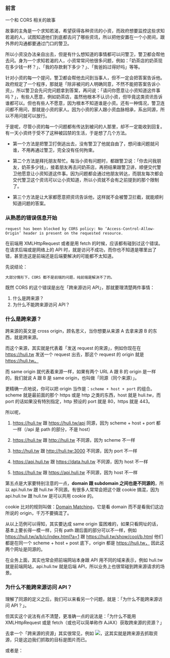 ### 前言

一个和 CORS 相关的故事

故事的主角是一个求知若渴，希望获得各种资讯的小资，而政府想要监控这些求知若渴的人，试图知道他们到底都去问了哪些资讯，所以把他安置在一个小房间，跟外界的沟通都要通过门口的警卫。

所以小资没办法亲自出去，但是有什么想知道的事情都可以问警卫，警卫都会帮他去问。身为一个求知若渴的人，小资常常问他很多问题，例如：「奶茶店的奶茶现在多少钱一杯？」、「我的存款剩下多少？」、「我爸妈过得好吗」等等。

针对小资的每一个提问，警卫都会帮他去问到当事人，但不一定会把答案告诉他。政府规定了一个程序，那就是「除非被问的人明确同意，不然不能把答案告诉小资」，所以警卫会先问完问题拿到答案，再问说：「请问你愿意让小资知道这件事吗？」，有些人愿意，例如奶茶店，虽然他根本不认识小资，但毕竟这类资讯告诉谁都可以。但也有些人不愿意，因为根本不知道谁是小资。还有一种情况，警卫连问都不用问，那就是小资的家人。因为小资的家人跟小资血脉相承，系出同源，所以不用问就可以放行。

于是呢，尽管小资的每一个问题都有传达到被问的人那里，却不一定能收到回复。有一天小资终于受不了这种被囚禁的生活，于是想了几个方法。

- 第一个方法是把警卫打倒逃出去，没有警卫了他就自由了，想问谁问题就问谁，不用再通过警卫，完全没有任何拘束。

- 第二个方法是拜托朋友帮忙。每当小资有问题时，都跟警卫说：「你去问我朋友，奶茶多少钱」，接着朋友再去问奶茶店，再把结果跟警卫讲，顺便交代警卫他愿意让小资知道这件事。因为问题都会通过他朋友转达，而朋友每次都会交代警卫这个资讯可以让小资知道，所以小资就不会有之前提到的那个限制了。

- 第三个方法是让大家都愿意把资讯告诉他，这样就不会被警卫拦截，就能顺利知道问题的答案。


### 从熟悉的错误信息开始

```
request has been blocked by CORS policy: No ‘Access-Control-Allow-Origin’ header is present on the requested resource.
```
在前端用 XMLHttpRequest 或者是用 fetch 的时候，应该都有碰到过这个错误。在请求后端或是网络上的 API 时，就是访问不成功，而你也不知道是哪里出了错，甚至连这是前端还是后端要解决的可能都不太知道。

先说结论：
```
大部分情形下，CORS 都不是前端的问题，纯前端是解決不了的。
```
既然 CORS 的这个错误是出在「跨来源访问 API」，那就要理清楚两件事情：

1. 什么是跨来源？
2. 为什么不能跨来源访问 API？

### 什么是跨来源？

跨来源的英文是 cross origin，顾名思义，当你想要从来源 A 去拿来源 B 的东西，就是跨来源。

而这个来源，其实就是代表着「发送 request 的來源」，例如你现在在 https://huli.tw 发送一个 request 出去，那这个 request 的 origin 就是 https://huli.tw。

而 same origin 就代表着来源一样，如果有两个 URL A 跟 B 的 origin 是一样的，我们就说 A 跟 B 是 same origin，也叫做「同源（同个来源）」。

更精确一点地说，你可以把 origin 当作是：```scheme + host + port``` 的组合。scheme 就是最前面的那个 https 或是 http 之类的东西，host 就是 huli.tw，而 port 的话如果没有特別指定，http 预设的 port 就是 80，https 就是 443。

所以呢，

1. https://huli.tw 跟 https://huli.tw/api 同源，因为 scheme + host + port 都一样（/api 是 path 的部分，不是 host）

2. https://huli.tw 跟 http://huli.tw 不同源，因为 scheme 不一样

3. http://huli.tw 跟 http://huli.tw:3000 不同源，因为 port 不一样

4. https://api.huli.tw 跟 https://data.huli.tw 不同源，因为 host 不一样

5. https://huli.tw 跟 https://api.huli.tw 不同源，因为 host 不一样

第五点是大家要特别注意的一点，**domain 跟 subdomain 之间也是不同源的**，所以 api.huli.tw 跟 huli.tw 不同源。有很多人常常会把这个跟 cookie 搞混，因为 api.huli.tw 跟 huli.tw 是可以共用 cookie 的。

cookie 比对的规则叫做：[Domain Matching](https://tools.ietf.org/html/rfc6265#section-5.1.3)，它是看 domain 而不是看我们这边所说的 origin，千万不要搞混了。

从以上范例可以得知，其实要达成 same origin 蛮困难的，如果只看网址的话，基本上要长得一模一样，只有 path 跟后面的部分可以不一样，例如 https://huli.tw/a/b/c/index.html?a=1 跟 https://huli.tw/show/cool/b.html 他们都是在同一个 scheme + host + post 底下，origin 都是 https://huli.tw， 因此这两个网址是同源的。

在业务上面，其实也常会把前端网站本身跟 API 用不同的域来表示，例如 huli.tw 就是前端网站，api.huli.tw 就是后端 API，所以业务上也很常碰到跨来源请求的场景。

### 为什么不能跨来源访问 API？

理解了同源的定义之后，我们可以来看另一个问题，就是：「为什么不能跨来源访问 API？」。

但其实这个说法有点不清楚，更准确一点的说法是：「为什么不能用 XMLHttpRequest 或是 fetch（或也可以简单称作 AJAX）获取跨来源的资源？」

去拿一个「跨来源的资源」其实很常见，例如 <img src="https://another-domain.com/bg.png" />，这其实就是跨来源去抓取资源，只是这边我们抓取的目标是图片而已。

或者是：<script src="https://another-domain.com/script.js" />，这也是跨来源请求，去抓一个 JS 脚本回来并且执行。

但以上两种状况你有碰到过问题吗？基本上应该都没有，而且你已经用得很习惯了，完全没有想到可能会出问题。

那为什么变成 AJAX，变成用 XMLHttpRequest 或是 fetch 的时候就不同了？为什么这时候跨来源的请求就会被挡住？（这边的说法其实不太准确，之后会详细解释）

通过反证法，可以先思考下面这个问题：

```
如果跨来源请求不会被挡住，会发生什么事？
```

这样就有了安全性的问题，因为攻击者可以拿到一些机密资料。为什么要挡住跨来源的 AJAX，说穿了就是三个字：```安全性```

这时候有些人可能会有个疑问：「那为什么图片、CSS 或是 script 不挡？」

因为这些比较像是「网页资源的一部分」，例如我想要用别人的图片，我就用 <img> 来引入，想要用 CSS 就用 <link href="...">，这些标签可以拿到的资源是有限制的。再者，这些取回来的资源，我们没办法用程序去读取它，这很重要。

我载入图片之后它就真的只是张图片，只有浏览器知道图片的内容，我不会知道，我也没有办法用程序去读取它。既然没办法用程序去读取它，那我也没办法把拿到的结果传到其他地方，就比较不会有资料外泄的问题。

### 总结

1. 浏览器会挡你的跨来源请求，是因为安全性问题。因为 AJAX 你可以直接拿到整个 response，所以不挡的话会有安全问题，但像是 img 标签你其实就拿不到 response，所以比较没有问题

2. 今天会有 same-origin policy 跟 CORS，是因为我们「在浏览器上写 JS」，所以受到执行环境的限制。如果我们今天写的是 Node.js，就完全没有这些问题，想拿什么就拿什么，不会有人挡我们

3. **在浏览器上面，CORS 限制的其实是「拿不到 response」，而不是「发不出 request」**。所以 request 其实已经发出去了，浏览器也拿到 response 了，只是它因为安全性考量不给你（这个讲法也有一点不太精确，因为有分简单请求跟非简单请求）。
